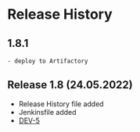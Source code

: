 # Release History


## 1.8.1
    - deploy to Artifactory

## Release 1.8 (24.05.2022)
   - Release History file added
   - Jenkinsfile added
   - [DEV-5](https://mohamed-ali-mbarek.atlassian.net/browse/DEV-5)
